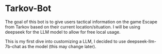 # Tarkov-Bot
The goal of this bot is to give users tactical information on the game Escape from Tarkov based on their current location/situation. I will be using deepseek for the LLM model to allow for free local usage.


This is my first dive into customizing a LLM, I decided to use deepseek-llm-7b-chat as the model (this may change later).
